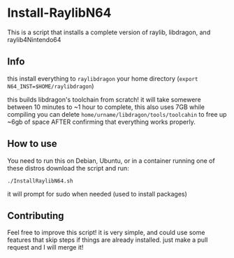 # Install-RaylibN64
This is a script that installs a complete version of raylib, libdragon, and raylib4Nintendo64

## Info
this install everything to `raylibdragon` your home directory (`export N64_INST=$HOME/raylibdragon`)

this builds libdragon's toolchain from scratch! it will take somewere between 10 minutes to ~1 hour to complete, this also uses 7GB while compiling
you can delete `home/urname/libdragon/tools/toolcahin` to free up ~6gb of space AFTER confirming that everything works properly. 

## How to use
You need to run this on Debian, Ubuntu, or in a container running one of these distros
download the script and run:

```
./InstallRaylibN64.sh
```

it will prompt for sudo when needed (used to install packages)

## Contributing
Feel free to improve this script! it is very simple, and could use some features that skip steps if things are already installed. just make a pull request and I will merge it!
